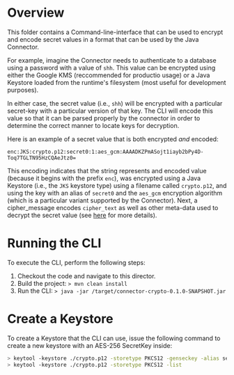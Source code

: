 # Overview
This folder contains a Command-line-interface that can be used to encrypt and encode secret values in a format that can be used by the Java Connector.

For example, imagine the Connector needs to authenticate to a database using a password with a value of `shh`. This value can be encrypted using either the Google KMS (reccommended for productio usage) or a Java Keystore loaded from the runtime's filesystem (most useful for development purposes).

In either case, the secret value (i.e., `shh`) will be encrypted with a particular secret-key with a particular version of that key. The CLI will encode this value so that it can be parsed properly by the connector in order to determine the correct manner to locate keys for decryption.

Here is an example of a secret value that is both encrypted _and_ encoded:

```
enc:JKS:crypto.p12:secret0:1:aes_gcm:AAAADKZPmASojt1iayb2bPy4D-Toq7TGLTN95HzCQAeJtz0=
```

This encoding indicates that the string represents and encoded value (because it begins with the prefix `enc`), was encrypted using a Java Keystore (i.e., the `JKS` keystore type) using a filename called `crypto.p12`, and using the key with an alias of `secret0` and the  `aes_gcm` encryption algorithm (which is a particular variant supported by the Connector). Next, a cipher_message encodes `cipher_text` as well as other meta-data used to decrypt the secret value (see [here](https://proandroiddev.com/security-best-practices-symmetric-encryption-with-aes-in-java-7616beaaade9) for more details).

# Running the CLI
To execute the CLI, perform the following steps:

1. Checkout the code and navigate to this director.
1. Build the project: `> mvn clean install`
1. Run the CLI: `> java -jar /target/connector-crypto-0.1.0-SNAPSHOT.jar`

# Create a Keystore
To create a Keystore that the CLI can use, issue the following command to create a new keystore with an AES-256 SecretKey inside:

```bash
> keytool -keystore ./crypto.p12 -storetype PKCS12 -genseckey -alias secret0 -keyalg aes -keysize 256
> keytool -keystore ./crypto.p12 -storetype PKCS12 -list
``` 
